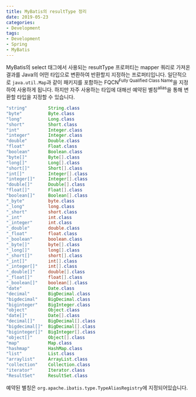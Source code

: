 ```yaml
---
title: MyBatis의 resultType 정리
date: 2019-05-23
categories:
- Development
tags:
- Development
- Spring
- MyBatis
---
```

MyBatis의 select 태그에서 사용되는 resultType 프로퍼티는 mapper 쿼리로 가져온 결과를 Java의 어떤 타입으로 변환하여 반환할지 지정하는 프로퍼티입니다. 일단적으로 `java.util.Map`과 같이 패키지를 포함하는 FQCN<sup>Fully Qualified Class Name</sup>을 지정하여 사용하게 됩니다. 하지만 자주 사용하는 타입에 대해선 예약된 별칭<sup>alias</sup>을 통해 변환할 타입을 지정할 수 있습니다. 

```java
"string"        String.class
"byte"          Byte.class
"long"          Long.class
"short"         Short.class
"int"           Integer.class
"integer"       Integer.class
"double"        Double.class
"float"         Float.class
"boolean"       Boolean.class
"byte[]"        Byte[].class
"long[]"        Long[].class
"short[]"       Short[].class
"int[]"         Integer[].class
"integer[]"     Integer[].class
"double[]"      Double[].class
"float[]"       Float[].class
"boolean[]"     Boolean[].class
"_byte"         byte.class
"_long"         long.class
"_short"        short.class
"_int"          int.class
"_integer"      int.class
"_double"       double.class
"_float"        float.class
"_boolean"      boolean.class
"_byte[]"       byte[].class
"_long[]"       long[].class
"_short[]"      short[].class
"_int[]"        int[].class
"_integer[]"    int[].class
"_double[]"     double[].class
"_float[]"      float[].class
"_boolean[]"    boolean[].class
"date"          Date.class
"decimal"       BigDecimal.class
"bigdecimal"    BigDecimal.class
"biginteger"    BigInteger.class
"object"        Object.class
"date[]"        Date[].class
"decimal[]"     BigDecimal[].class
"bigdecimal[]"  BigDecimal[].class
"biginteger[]"  BigInteger[].class
"object[]"      Object[].class
"map"           Map.class
"hashmap"       HashMap.class
"list"          List.class
"arraylist"     ArrayList.class
"collection"    Collection.class
"iterator"      Iterator.class
"ResultSet"     ResultSet.class
```

예약된 별칭은 `org.apache.ibatis.type.TypeAliasRegistry`에 지정되어있습니다.
